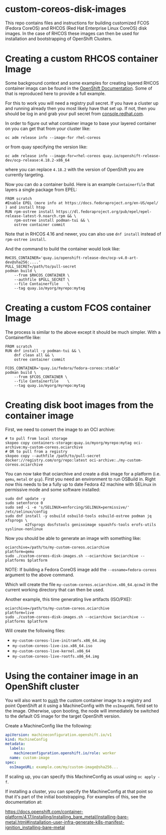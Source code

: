 # custom-coreos-disk-images

This repo contains files and instructions for building customized
FCOS (Fedora CoreOS) and RHCOS (Red Hat Enterprise Linux CoreOS)
disk images. In the case of RHCOS these images can then be used for
installation and bootstrapping of OpenShift Clusters.

# Creating a custom RHCOS container Image

Some background context and some examples for creating layered RHCOS
container imags can be found in the
[OpenShift Documentation](https://docs.openshift.com/container-platform/4.14/post_installation_configuration/coreos-layering.html).
Some of that is reproduced here to provide a full example.

For this to work you will need a registry pull secret. If you have a
cluster up and running already then you most likely have that set up.
If not, then you should be log in and grab your pull secret from
[console.redhat.com](https://console.redhat.com/openshift/install/pull-secret).

In order to figure out what container image to base your layered
container on you can get that from your cluster like:

```
oc adm release info --image-for rhel-coreos
```

or from quay specifying the version like:

```
oc adm release info --image-for=rhel-coreos quay.io/openshift-release-dev/ocp-release:4.18.2-x86_64
```

where you can replace `4.18.2` with the version of OpenShift you are currently targeting.

Now you can do a container build. Here is an example `Containerfile`
that layers a single package from EPEL:

```
FROM scratch
#Enable EPEL (more info at https://docs.fedoraproject.org/en-US/epel/ ) and install htop
RUN rpm-ostree install https://dl.fedoraproject.org/pub/epel/epel-release-latest-9.noarch.rpm && \
    rpm-ostree install podman-tui && \
    ostree container commit
```

Note that in RHCOS 4.16 and newer, you can also use `dnf install` instead of `rpm-ostree install`.

And the command to build the container would look like:


```
RHCOS_CONTAINER='quay.io/openshift-release-dev/ocp-v4.0-art-dev@sha256:....'
PULL_SECRET=/path/to/pull-secret
podman build \
    --from $RHCOS_CONTAINER \
    --authfile $PULL_SECRET \
    --file Containerfile    \
    --tag quay.io/myorg/myrepo:mytag
```

# Creating a custom FCOS container Image

The process is similar to the above except it should be much simpler.
With a Containerfile like:

```
FROM scratch
RUN dnf install -y podman-tui && \
    dnf clean all && \
    ostree container commit
```

```
FCOS_CONTAINER='quay.io/fedora/fedora-coreos:stable'
podman build \
    --from $FCOS_CONTAINER \
    --file Containerfile    \
    --tag quay.io/myorg/myrepo:mytag
```

# Creating disk boot images from the container image

First, we need to convert the image to an OCI archive:

```
# to pull from local storage
skopeo copy containers-storage:quay.io/myorg/myrepo:mytag oci-archive:my-custom-coreos.ociarchive
# OR to pull from a registry
skopeo copy --authfile /path/to/pull-secret docker://registry.com/org/repo:latest oci-archive:./my-custom-coreos.ociarchive
```

You can now take that ociarchive and create a disk image for a
platform (i.e. `qemu`, `metal` or `gcp`). First you need an
environment to run OSBuild in. Right now this needs to be a
fully up to date Fedora 42 machine with SELinux in permissive
mode and some software installed:

```
sudo dnf update -y
sudo setenforce 0
sudo sed -i -e 's/SELINUX=enforcing/SELINUX=permissive/' /etc/selinux/config
sudo dnf install -y osbuild osbuild-tools osbuild-ostree podman jq xfsprogs \
         e2fsprogs dosfstools genisoimage squashfs-tools erofs-utils syslinux-nonlinux 
```

Now you should be able to generate an image with something like:

```
ociarchive=/path/to/my-custom-coreos.ociarchive
platform=qemu
sudo ./custom-coreos-disk-images.sh --ociarchive $ociarchive --platforms $platform
```

NOTE: If building a Fedora CoreOS image add the `--osname=fedora-coreos` argument to the above command.

Which will create the file `my-custom-coreos.ociarchive.x86_64.qcow2` in
the current working directory that can then be used.

Another example, this time generating live artifacts (ISO/PXE):

```
ociarchive=/path/to/my-custom-coreos.ociarchive
platform=live
sudo ./custom-coreos-disk-images.sh --ociarchive $ociarchive --platforms $platform
```

Will create the following files:

- `my-custom-coreos-live-initramfs.x86_64.img`
- `my-custom-coreos-live-iso.x86_64.iso`
- `my-custom-coreos-live-kernel.x86_64`
- `my-custom-coreos-live-rootfs.x86_64.img`

# Using the container image in an OpenShift cluster

You will also want to [push](https://docs.podman.io/en/latest/markdown/podman-push.1.html)
the custom container image to a registry and point OpenShift at it using a
MachineConfig with the `osImageURL` field set to the image. Otherwise, upon
booting, the node will immediately be switched to the default OS image for
the target OpenShift version.

Create a MachineConfig like the following:

```yaml
apiVersion: machineconfiguration.openshift.io/v1
kind: MachineConfig
metadata:
  labels:
    machineconfiguration.openshift.io/role: worker 
  name: custom-image
spec:
  osImageURL: example.com/my/custom-image@sha256... 
```

If scaling up, you can specify this MachineConfig as usual using `oc apply -f`.

If installing a cluster, you can specify the MachineConfig at that point so
that it's part of the initial bootstrapping. For examples of this, see the
documentation at:

https://docs.openshift.com/container-platform/4.17/installing/installing_bare_metal/installing-bare-metal.html#installation-user-infra-generate-k8s-manifest-ignition_installing-bare-metal

